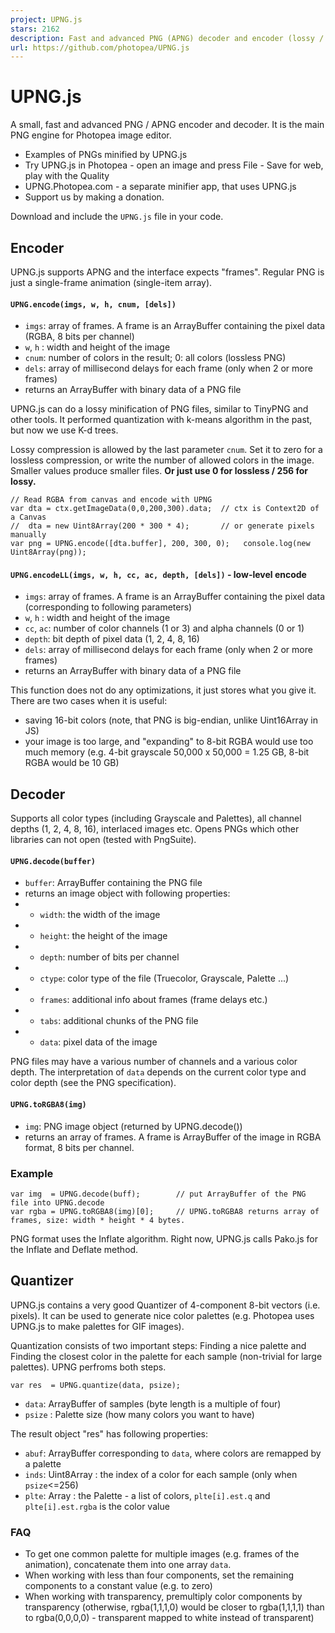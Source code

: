 ```yaml
---
project: UPNG.js
stars: 2162
description: Fast and advanced PNG (APNG) decoder and encoder (lossy / lossless)
url: https://github.com/photopea/UPNG.js
---
```


UPNG.js
=======

A small, fast and advanced PNG / APNG encoder and decoder. It is the main PNG engine for Photopea image editor.

-   Examples of PNGs minified by UPNG.js
-   Try UPNG.js in Photopea - open an image and press File - Save for web, play with the Quality
-   UPNG.Photopea.com - a separate minifier app, that uses UPNG.js
-   Support us by making a donation.

Download and include the `UPNG.js` file in your code.

Encoder
-------

UPNG.js supports APNG and the interface expects "frames". Regular PNG is just a single-frame animation (single-item array).

#### `UPNG.encode(imgs, w, h, cnum, [dels])`

-   `imgs`: array of frames. A frame is an ArrayBuffer containing the pixel data (RGBA, 8 bits per channel)
-   `w`, `h` : width and height of the image
-   `cnum`: number of colors in the result; 0: all colors (lossless PNG)
-   `dels`: array of millisecond delays for each frame (only when 2 or more frames)
-   returns an ArrayBuffer with binary data of a PNG file

UPNG.js can do a lossy minification of PNG files, similar to TinyPNG and other tools. It performed quantization with k-means algorithm in the past, but now we use K-d trees.

Lossy compression is allowed by the last parameter `cnum`. Set it to zero for a lossless compression, or write the number of allowed colors in the image. Smaller values produce smaller files. **Or just use 0 for lossless / 256 for lossy.**

```
// Read RGBA from canvas and encode with UPNG
var dta = ctx.getImageData(0,0,200,300).data;  // ctx is Context2D of a Canvas
//  dta = new Uint8Array(200 * 300 * 4);       // or generate pixels manually
var png = UPNG.encode([dta.buffer], 200, 300, 0);   console.log(new Uint8Array(png));
```

#### `UPNG.encodeLL(imgs, w, h, cc, ac, depth, [dels])` - low-level encode

-   `imgs`: array of frames. A frame is an ArrayBuffer containing the pixel data (corresponding to following parameters)
-   `w`, `h` : width and height of the image
-   `cc`, `ac`: number of color channels (1 or 3) and alpha channels (0 or 1)
-   `depth`: bit depth of pixel data (1, 2, 4, 8, 16)
-   `dels`: array of millisecond delays for each frame (only when 2 or more frames)
-   returns an ArrayBuffer with binary data of a PNG file

This function does not do any optimizations, it just stores what you give it. There are two cases when it is useful:

-   saving 16-bit colors (note, that PNG is big-endian, unlike Uint16Array in JS)
-   your image is too large, and "expanding" to 8-bit RGBA would use too much memory (e.g. 4-bit grayscale 50,000 x 50,000 = 1.25 GB, 8-bit RGBA would be 10 GB)

Decoder
-------

Supports all color types (including Grayscale and Palettes), all channel depths (1, 2, 4, 8, 16), interlaced images etc. Opens PNGs which other libraries can not open (tested with PngSuite).

#### `UPNG.decode(buffer)`

-   `buffer`: ArrayBuffer containing the PNG file
-   returns an image object with following properties:
-   -   `width`: the width of the image
-   -   `height`: the height of the image
-   -   `depth`: number of bits per channel
-   -   `ctype`: color type of the file (Truecolor, Grayscale, Palette ...)
-   -   `frames`: additional info about frames (frame delays etc.)
-   -   `tabs`: additional chunks of the PNG file
-   -   `data`: pixel data of the image

PNG files may have a various number of channels and a various color depth. The interpretation of `data` depends on the current color type and color depth (see the PNG specification).

#### `UPNG.toRGBA8(img)`

-   `img`: PNG image object (returned by UPNG.decode())
-   returns an array of frames. A frame is ArrayBuffer of the image in RGBA format, 8 bits per channel.

### Example

```
var img  = UPNG.decode(buff);        // put ArrayBuffer of the PNG file into UPNG.decode
var rgba = UPNG.toRGBA8(img)[0];     // UPNG.toRGBA8 returns array of frames, size: width * height * 4 bytes.
```

PNG format uses the Inflate algorithm. Right now, UPNG.js calls Pako.js for the Inflate and Deflate method.

Quantizer
---------

UPNG.js contains a very good Quantizer of 4-component 8-bit vectors (i.e. pixels). It can be used to generate nice color palettes (e.g. Photopea uses UPNG.js to make palettes for GIF images).

Quantization consists of two important steps: Finding a nice palette and Finding the closest color in the palette for each sample (non-trivial for large palettes). UPNG perfroms both steps.

```
var res  = UPNG.quantize(data, psize);
```

-   `data`: ArrayBuffer of samples (byte length is a multiple of four)
-   `psize` : Palette size (how many colors you want to have)

The result object "res" has following properties:

-   `abuf`: ArrayBuffer corresponding to `data`, where colors are remapped by a palette
-   `inds`: Uint8Array : the index of a color for each sample (only when `psize`<=256)
-   `plte`: Array : the Palette - a list of colors, `plte[i].est.q` and `plte[i].est.rgba` is the color value

### FAQ

-   To get one common palette for multiple images (e.g. frames of the animation), concatenate them into one array `data`.
-   When working with less than four components, set the remaining components to a constant value (e.g. to zero)
-   When working with transparency, premultiply color components by transparency (otherwise, rgba(1,1,1,0) would be closer to rgba(1,1,1,1) than to rgba(0,0,0,0) - transparent mapped to white instead of transparent)
